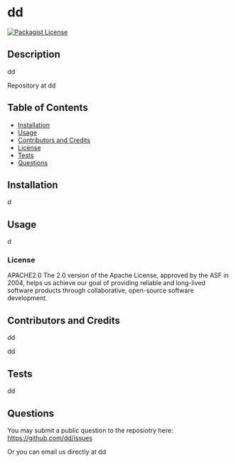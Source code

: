# dd 
 [![Packagist License](https://img.shields.io/static/v1?label=License&message=APACHE2.0&color=blue)](#license)

 ## Description 
 dd
 
 Repository at dd
 
 ## Table of Contents
 * [Installation](#installation)
 * [Usage](#usage)
 * [Contributors and Credits](#contributors-and-credits)
 * [License](#license)
 * [Tests](#tests)
 * [Questions](#questions)
 

 
 ## Installation
 d
 
 ## Usage
 d

 ### License
 APACHE2.0
 The 2.0 version of the Apache License, approved by the ASF in 2004, helps us achieve our goal of providing reliable and long-lived software products through collaborative, open-source software development.

 ## Contributors and Credits
 dd
 
 dd
 
 ## Tests
 dd
 
## Questions
You may submit a public question to the reposiotry here: https://github.com/dd/issues
 
Or you can email us directly at dd